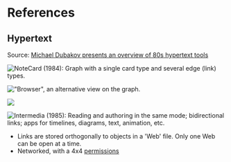 # References

## Hypertext

Source: [Michael Dubakov presents an overview of 80s hypertext tools](https://fibery.io/blog/hypertext-tools-from-the-80s/)

![**NoteCard (1984):** Graph with a single card type and several edge (link) types.](https://fibery.io/blog/static/9bd7818db06cbaf9a463af50d346c195/1134b/notecards1.png)

!["Browser", an alternative view on the graph.](https://fibery.io/blog/static/adaf03e425212dbcb7f05a9301401a28/39d76/notecards3.png)

![](https://fibery.io/blog/static/88d69e575da7189cc539f4c1c0c6bb77/41870/intermedia2.png)

![**Intermedia (1985):** Reading and authoring in the same mode; bidirectional links; apps for timelines, diagrams, text, animation, etc.](https://fibery.io/blog/static/fa9305b716ad69404cfd6c19f63b4bdc/76a99/intermedia1.png)

- Links are stored orthogonally to objects in a 'Web' file. Only one Web can be open at a time.
- Networked, with a 4x4 [permissions](https://github.com/upsiflu/zine/blob/main/public/Intermedia-1989-Permissions.png)
